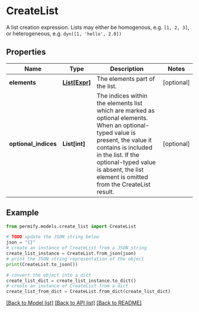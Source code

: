 # CreateList

A list creation expression.  Lists may either be homogenous, e.g. `[1, 2, 3]`, or heterogeneous, e.g. `dyn([1, 'hello', 2.0])`

## Properties

Name | Type | Description | Notes
------------ | ------------- | ------------- | -------------
**elements** | [**List[Expr]**](Expr.md) | The elements part of the list. | [optional] 
**optional_indices** | **List[int]** | The indices within the elements list which are marked as optional elements.  When an optional-typed value is present, the value it contains is included in the list. If the optional-typed value is absent, the list element is omitted from the CreateList result. | [optional] 

## Example

```python
from permify.models.create_list import CreateList

# TODO update the JSON string below
json = "{}"
# create an instance of CreateList from a JSON string
create_list_instance = CreateList.from_json(json)
# print the JSON string representation of the object
print(CreateList.to_json())

# convert the object into a dict
create_list_dict = create_list_instance.to_dict()
# create an instance of CreateList from a dict
create_list_from_dict = CreateList.from_dict(create_list_dict)
```
[[Back to Model list]](../README.md#documentation-for-models) [[Back to API list]](../README.md#documentation-for-api-endpoints) [[Back to README]](../README.md)


